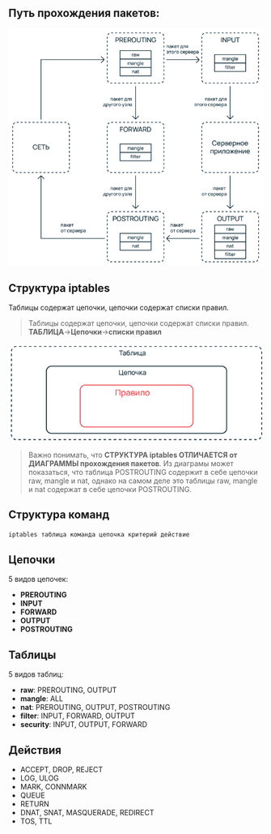 ## Путь прохождения пакетов:

![Packet flow](pics/packet_flow.png)

## Структура iptables
Таблицы содержат цепочки, цепочки содержат списки правил.

> Таблицы содержат цепочки, цепочки содержат списки правил.
> **ТАБЛИЦА**->**Цепочки**->**списки правил**

![Chain](pics/chain.png)

> Важно понимать, что **СТРУКТУРА iptables ОТЛИЧАЕТСЯ от ДИАГРАММЫ прохождения пакетов**. Из диаграмы может показаться, что таблица POSTROUTING содержит в себе цепочки raw, mangle и nat, однако на самом деле это таблицы raw, mangle и nat содержат в себе цепочки POSTROUTING.

## Структура команд

```bash
iptables таблица команда цепочка критерий действие
```

## Цепочки

5 видов цепочек:

- **PREROUTING**
- **INPUT**
- **FORWARD**
- **OUTPUT**
- **POSTROUTING**

## Таблицы

5 видов таблиц:

- **raw**: PREROUTING, OUTPUT
- **mangle**: ALL
- **nat**: PREROUTING, OUTPUT, POSTROUTING
- **filter**: INPUT, FORWARD, OUTPUT
- **security**: INPUT, OUTPUT, FORWARD

## Действия

- ACCEPT, DROP, REJECT
- LOG, ULOG
- MARK, CONNMARK
- QUEUE
- RETURN
- DNAT, SNAT, MASQUERADE, REDIRECT
- TOS, TTL
